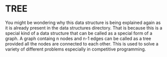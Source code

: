 # TREE
You might be wondering why this data structure is being explained again as it is already present in the data structures directory. That is because this is a special kind of a data structure that can be called as a special form of  a graph.  A graph containg n nodes and n-1 edges can be called as  a tree provided all the nodes are connected to each other. This is used to solve a variety of different problems especially in competitive programming.
